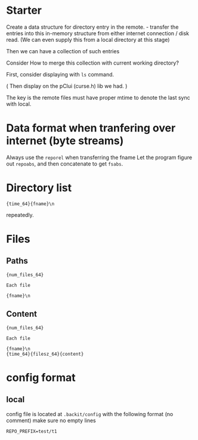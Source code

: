 # Starter

Create a data structure for directory entry in the remote. - transfer the entries into this in-memory structure from either internet connection / disk read. (We can even supply this from a local directory at this stage)

Then we can have a collection of such entries

Consider How to merge this collection with current working directory? 

First, consider displaying with `ls` command. 

( Then display on the pClui (curse.h) lib we had. )

The key is the remote files must have proper mtime to denote the last sync with local.

# Data format when tranfering over internet (byte streams)

Always use the `reporel` when transferring the fname
Let the program figure out `repoabs`, and then concatenate to get `fsabs`.


# Directory list

```
{time_64}{fname}\n
```

repeatedly.

# Files

## Paths 

```
{num_files_64}

Each file

{fname}\n
```

## Content

```
{num_files_64}

Each file

{fname}\n
{time_64}{filesz_64}{content}

```

# config format

## local 

config file is located at `.backit/config` with the following format (no comment) 
make sure no empty lines

```
REPO_PREFIX=test/t1
```